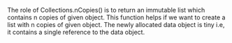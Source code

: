 The role of Collections.nCopies() is to return an immutable list which contains n copies of given object. This function helps if we want to create a list with n copies of given object. The newly allocated data object is tiny i.e, it contains a single reference to the data object.
